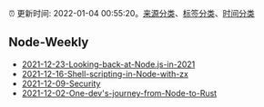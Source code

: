 :alarm_clock: 更新时间: 2022-01-04 00:55:20。[来源分类](../README.md)、[标签分类](../TAGS.md)、[时间分类](../TIMELINE.md)

## Node-Weekly




- [2021-12-23-Looking-back-at-Node.js-in-2021](https://nodeweekly.com/issues/419) 
- [2021-12-16-Shell-scripting-in-Node-with-zx](https://nodeweekly.com/issues/418) 
- [2021-12-09-Security](https://nodeweekly.com/issues/417) 
- [2021-12-02-One-dev's-journey-from-Node-to-Rust](https://nodeweekly.com/issues/416) 